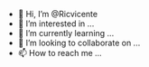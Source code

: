 - 👋 Hi, I’m @Ricvicente
- 👀 I’m interested in ...
- 🌱 I’m currently learning ...
- 💞️ I’m looking to collaborate on ...
- 📫 How to reach me ...

<!---
Ricvicente/Ricvicente is a ✨ special ✨ repository because its `README.md` (this file) appears on your GitHub profile.
You can click the Preview link to take a look at your changes.
--->
